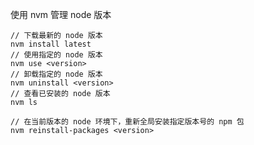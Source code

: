 <!--
 * @Description: file content
 * @Author: RongWei
 * @Date: 2019-09-12 17:39:00
 * @LastEditors: RongWei
 * @LastEditTime: 2019-09-12 17:46:21
 -->
使用 nvm 管理 node 版本
```
// 下载最新的 node 版本
nvm install latest
// 使用指定的 node 版本
nvm use <version>
// 卸载指定的 node 版本
nvm uninstall <version>
// 查看已安装的 node 版本
nvm ls

// 在当前版本的 node 环境下，重新全局安装指定版本号的 npm 包
nvm reinstall-packages <version> 
```